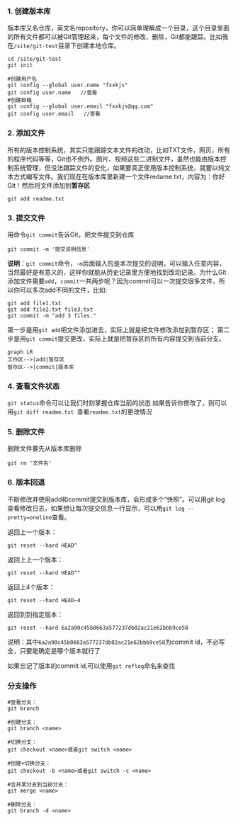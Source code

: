 ### 1. 创建版本库
版本库又名仓库，英文名repository，你可以简单理解成一个目录，这个目录里面的所有文件都可以被Git管理起来，每个文件的修改、删除，Git都能跟踪。比如我在`/site/git-test`目录下创建本地仓库。

```shell
cd /site/git-test
git init

#创建用户名
git config --global user.name "fxxkjs"
git config user.name   //查看
#创建邮箱
git config --global user.email "fxxkjs@qq.com"
git config user.email   //查看
```

### 2. 添加文件

所有的版本控制系统，其实只能跟踪文本文件的改动，比如TXT文件，网页，所有的程序代码等等，Git也不例外。图片、视频这些二进制文件，虽然也能由版本控制系统管理，但没法跟踪文件的变化，如果要真正使用版本控制系统，就要以纯文本方式编写文件。我们现在在版本库里新建一个文件redame.txt，内容为：你好Git！然后将文件添加到**暂存区**

```shell
git add readme.txt
```

### 3. 提交文件
用命令`git commit`告诉Git，把文件提交到仓库

```shell
git commit -m '提交说明信息'
```
**说明**：`git commit`命令，`-m`后面输入的是本次提交的说明，可以输入任意内容，当然最好是有意义的，这样你就能从历史记录里方便地找到改动记录。为什么Git添加文件需要`add`，`commit`一共两步呢？因为commit可以一次提交很多文件，所以你可以多次add不同的文件，比如:

```shell
git add file1.txt
git add file2.txt file3.txt
git commit -m "add 3 files." 
```

第一步是用`git add`把文件添加进去，实际上就是把文件修改添加到暂存区；
第二步是用`git commit`提交更改，实际上就是把暂存区的所有内容提交到当前分支。

```mermaid
graph LR
工作区-->|add|暂存区
暂存区-->|commit|版本库
```


### 4. 查看文件状态

`git status`命令可以让我们时刻掌握仓库当前的状态
如果告诉你修改了，则可以用`git diff readme.txt `查看`readme.txt`的更改情况

### 5. 删除文件

删除文件要先从版本库删除

```shell
git rm '文件名'
```


### 6. 版本回退

不断修改并使用add和commit提交到版本库，会形成多个“快照”。可以用git log查看修改日志，如果想让每次提交信息一行显示，可以用`git log --pretty=oneline`查看。

返回上一个版本：
```shell
git reset --hard HEAD^
```

返回上上一个版本：

```shell
git reset --hard HEAD^^
```


返回上4个版本：
```shell
git reset --hard HEAD~4
```

返回到到指定版本：
```shell
git reset --hard 6a2a90c45b0663a577237db02ac21e62bbb9ce58
```

说明：其中`6a2a90c45b0663a577237db02ac21e62bbb9ce58`为commit id，不必写全，只要能确定是哪个版本就行了

如果忘记了版本的commit id,可以使用`git reflog`命名来查找

### 分支操作

```shell
#查看分支：
git branch

#创建分支：
git branch <name>

#切换分支：
git checkout <name>或者git switch <name>

#创建+切换分支：
git checkout -b <name>或者git switch -c <name>

#合并某分支到当前分支：
git merge <name>

#删除分支：
git branch -d <name>
```



